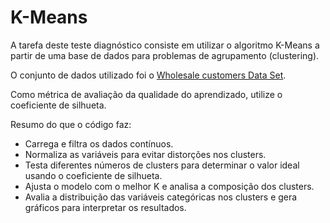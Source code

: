 # K-Means


A tarefa deste teste diagnóstico consiste em utilizar o algoritmo K-Means a partir de uma base de dados para problemas de agrupamento (clustering). 

O conjunto de dados utilizado foi o [Wholesale customers Data Set](https://www.kaggle.com/datasets/binovi/wholesale-customers-data-set). 

Como métrica de avaliação da qualidade do aprendizado, utilize o coeficiente de silhueta.

Resumo do que o código faz:
- Carrega e filtra os dados contínuos.
- Normaliza as variáveis para evitar distorções nos clusters.
- Testa diferentes números de clusters para determinar o valor ideal usando o coeficiente de silhueta.
- Ajusta o modelo com o melhor K e analisa a composição dos clusters.
- Avalia a distribuição das variáveis categóricas nos clusters e gera gráficos para interpretar os resultados.